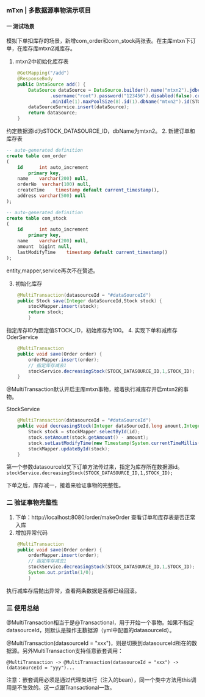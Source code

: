 ### mTxn | 多数据源事物演示项目
#### 一 测试场景
模拟下单扣库存的场景，新增com_order和com_stock两张表。在主库mtxn下订单，在库存库mtxn2减库存。
1. mtxn2中初始化库存表
```java    
    @GetMapping("/add")
    @ResponseBody
    public DataSource add() {
        DataSource dataSource = DataSource.builder().name("mtxn2").jdbcUrl("jdbc:mysql://localhost:3306/mTxn?useSSL=false&allowMultiQueries=true&useUnicode=true&characterEncoding=UTF-8")
                .username("root").password("123456").disabled(false).creator("mtxn").createTime(new Timestamp(System.currentTimeMillis()))
                .minIdle(1).maxPoolSize(8).id(1).dbName("mtxn2").id(STOCK_DATASOURCE_ID).build();
        dataSourceService.insert(dataSource);
        return dataSource;
    }
```
约定数据源id为STOCK_DATASOURCE_ID，dbName为mtxn2。
2. 新建订单和库存表
```sql
-- auto-generated definition
create table com_order
(
    id      int auto_increment
        primary key,
    name    varchar(200) null,
    orderNo  varchar(100) null,
    createTime    timestamp default current_timestamp(),
    address varchar(500) null
);

-- auto-generated definition
create table com_stock
(
    id      int auto_increment
        primary key,
    name    varchar(200) null,
    amount  bigint null,
    lastModifyTime    timestamp default current_timestamp()
);

```
entity,mapper,service再次不在赘述。

3. 初始化库存
```java
    @MultiTransaction(datasourceId = "#dataSourceId")
    public Stock save(Integer dataSourceId,Stock stock) {
        stockMapper.insert(stock);
        return stock;
        }
```
指定库存ID为固定值STOCK_ID，初始库存为100。
4. 实现下单和减库存
OderService
```java    
    @MultiTransaction
    public void save(Order order) {
        orderMapper.insert(order);
        // 指定库存减去1
        stockService.decreasingStock(STOCK_DATASOURCE_ID,1,STOCK_ID);
    }
```
@MultiTransaction默认开启主库mtxn事物，接着执行减库存开启mtxn2的事物。

StockService
```java 
    @MultiTransaction(datasourceId = "#dataSourceId")
    public void decreasingStock(Integer dataSourceId,long amount,Integer id){
        Stock stock = stockMapper.selectById(id);
        stock.setAmount(stock.getAmount() - amount);
        stock.setLastModifyTime(new Timestamp(System.currentTimeMillis()));
        stockMapper.updateById(stock);
    }
```
第一个参数datasourceId又下订单方法传过来，指定为库存所在数据源id。
`stockService.decreasingStock(STOCK_DATASOURCE_ID,1,STOCK_ID);`

下单之后，库存减一，接着来验证事物的完整性。

### 二 验证事物完整性
1. 下单：http://localhost:8080/order/makeOrder
查看订单和库存表是否正常入库
2. 增加异常代码
```java
    @MultiTransaction
    public void save(Order order) {
        orderMapper.insert(order);
        // 指定库存减去1
        stockService.decreasingStock(STOCK_DATASOURCE_ID,1,STOCK_ID);
        System.out.println(1/0);
        } 
```
执行减库存后抛出异常，查看两条数据是否都已经回滚。

### 三 使用总结
@MultiTransaction相当于是@Transactional，用于开始一个事物。如果不指定datasourceId，则默认是操作主数据源（yml中配置的datasourceId）。

@MultiTransaction(datasourceId = "xxx")，则是切换到datasourceId所在的数据源。另外MultiTransaction支持任意嵌套调用：
```
@MultiTransaction -> @MultiTransaction(datasourceId = "xxx") -> (datasourceId = "yyy")...
```
注意：嵌套调用必须是通过代理类进行（注入的bean），同一个类中方法用this调用是不生效的。这一点跟Transactional一致。

